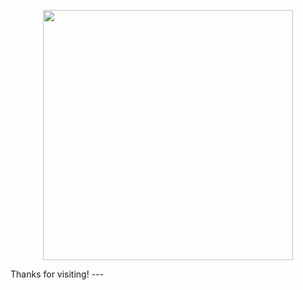 
<p align="center">
  <img src="https://i.imgur.com/WZQdU4o.gif" width="400" />
</p>
Thanks for visiting!
---

